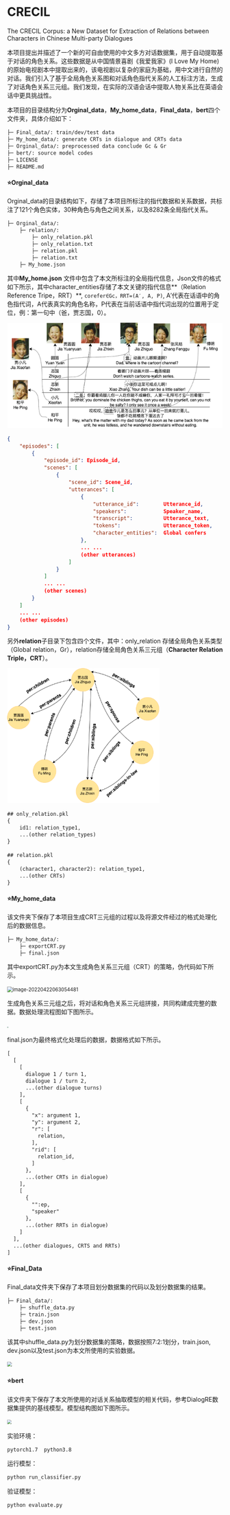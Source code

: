 # CRECIL
The CRECIL Corpus: a New Dataset for Extraction of Relations between Characters in Chinese Multi-party Dialogues

本项目提出并描述了一个新的可自由使用的中文多方对话数据集，用于自动提取基于对话的角色关系。这些数据是从中国情景喜剧《我爱我家》(I Love My Home)的原始电视剧本中提取出来的，该电视剧以复杂的家庭为基础，用中文进行自然的对话。我们引入了基于全局角色关系图和对话角色指代关系的人工标注方法，生成了对话角色关系三元组。我们发现，在实际的汉语会话中提取人物关系比在英语会话中更具挑战性。

本项目的目录结构分为**Orginal_data**，**My_home_data**，**Final_data**，**bert**四个文件夹，具体介绍如下：

```
├─ Final_data/: train/dev/test data
├─ My_home_data/: generate CRTs in dialogue and CRTs data
├─ Orginal_data/: preprocessed data conclude Gc & Gr
├─ bert/: source model codes
├─ LICENSE
├─ README.md
```


#### **⭐️Orginal_data**

Orginal_data的目录结构如下，存储了本项目所标注的指代数据和关系数据，共标注了121个角色实体，30种角色与角色之间关系，以及8282条全局指代关系。

```
├─ Orginal_data/: 
    ├─ relation/:
    	├─ only_relation.pkl
    	├─ only_relation.txt
    	├─ relation.pkl
    	├─ relation.txt
    ├─ My_home.json
```

其中**My_home.json** 文件中包含了本文所标注的全局指代信息，Json文件的格式如下所示，其中character_entities存储了本文关键的指代信息**（Relation Reference Tripe，RRT）**, ```corefer∈Gc，RRT=(A′, A, P)```, A′代表在话语中的角色指代词，A代表真实的角色名称，P代表在当前话语中指代词出现的位置用于定位，例：第一句中（爸，贾志国，0）。

<img src="Figure2.png"/>

```json
{
    "episodes": [
        {
            "episode_id": Episode_id,
            "scenes": [
                {
                    "scene_id": Scene_id,
                    "utterances": [
                 		{
                            "utterance_id":        Utterance_id,
                            "speakers":            Speaker_name,
                            "transcript":          Utterance_text,
                            "tokens":              Utterance_token,
                            "character_entities":  Global confers
                        },
                        ... ...
                        (other utterances)
                    ]
                }
            ]
            ... ...
            (other scenes)
        }
    ]
    ... ...
    (other episodes)
}
```


另外**relation**子目录下包含四个文件，其中：only_relation 存储全局角色关系类型（Global relation，Gr），relation存储全局角色关系三元组（**Character Relation Triple，CRT**）。

<img src="global relation1.png" style="zoom: 67%;" />

```
## only_relation.pkl
{
	id1: relation_type1,
	...(other relation_types)
}

## relation.pkl
{
	(character1, character2): relation_type1,
	...(other CRTs)
}
```



#### **⭐️My_home_data**

该文件夹下保存了本项目生成CRT三元组的过程以及将源文件经过的格式处理化后的数据信息。

```
├─ My_home_data/: 
	├─ exportCRT.py
    ├─ final.json
```

其中exportCRT.py为本文生成角色关系三元组（CRT）的策略，伪代码如下所示。

<img src="./pic/DGRT.png" alt="image-20220422063054481" style="zoom:80%;" />

生成角色关系三元组之后，将对话和角色关系三元组拼接，共同构建成完整的数据。数据处理流程图如下图所示。

<img src="./pic/new_GRT.png" style="zoom: 20%;" />

final.json为最终格式化处理后的数据，数据格式如下所示。

```
[
  [
    [
      dialogue 1 / turn 1,
      dialogue 1 / turn 2,
      ...(other dialogue turns)
    ],
    [
      {
        "x": argument 1,
        "y": argument 2,
        "r": [
          relation,
        ],
        "rid": [
          relation_id,
        ]
      },
      ...(other CRTs in dialogue)
    ],
    [
      {
      	"":ep,
      	"speaker"
      },
      ...(other RRTs in dialogue)
    ]
  ],
  ...(other dialogues, CRTS and RRTs)
]
```



#### **⭐️Final_Data**

Final_data文件夹下保存了本项目划分数据集的代码以及划分数据集的结果。

```
├─ Final_data/: 
	├─ shuffle_data.py
    ├─ train.json
    ├─ dev.json
    ├─ test.json
```

该其中shuffle_data.py为划分数据集的策略，数据按照7:2:1划分，train.json, dev.json以及test.json为本文所使用的实验数据。

<img src="./pic/example.png" style="zoom:70%;" />

#### **⭐️bert**

该文件夹下保存了本文所使用的对话关系抽取模型的相关代码，参考DialogRE数据集提供的基线模型。模型结构图如下图所示。

<img src="./pic/model.png" style="zoom: 60%;" />

实验环境：

```
pytorch1.7  python3.8
```

运行模型：

```python
python run_classifier.py
```

验证模型：

```python
python evaluate.py
```





